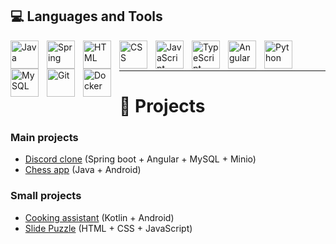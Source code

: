 ## :computer: Languages and Tools

<p align="left">
  <a href="https://www.java.com" target="_blank" rel="noreferrer"> 
    <img align="left" alt="Java" width="45px" style="padding-right:10px;" src="https://cdn.jsdelivr.net/gh/devicons/devicon/icons/java/java-original.svg"/>
  </a>
  <a href="https://spring.io/" target="_blank" rel="noreferrer"> 
    <img align="left" alt="Spring" width="45px" style="padding-right:10px;" src="https://cdn.jsdelivr.net/gh/devicons/devicon/icons/spring/spring-original.svg" />
  </a>
  
  <a href="https://www.w3.org/html/" target="_blank" rel="noreferrer"> 
    <img align="left" alt="HTML" width="45px" style="padding-right:10px;" src="https://cdn.jsdelivr.net/gh/devicons/devicon/icons/html5/html5-original.svg" />
  </a>
  <a href="https://www.w3schools.com/css/" target="_blank" rel="noreferrer"> 
    <img align="left" alt="CSS" width="45px" style="padding-right:10px;" src="https://cdn.jsdelivr.net/gh/devicons/devicon/icons/css3/css3-original.svg" />
  </a>
  <a href="https://developer.mozilla.org/en-US/docs/Web/JavaScript" target="_blank" rel="noreferrer"> 
    <img align="left" alt="JavaScript" width="45px" style="padding-right:10px;" src="https://cdn.jsdelivr.net/gh/devicons/devicon/icons/javascript/javascript-original.svg" />
  </a>
  <a href="https://www.typescriptlang.org/" target="_blank" rel="noreferrer"> 
    <img align="left" alt="TypeScript" width="45px" style="padding-right:10px;" src="https://cdn.jsdelivr.net/gh/devicons/devicon/icons/typescript/typescript-original.svg" />
  </a>
  <a href="https://angular.io" target="_blank" rel="noreferrer">
    <img align="left" alt="Angular" width="45px" style="padding-right:10px;" src="https://cdn.jsdelivr.net/gh/devicons/devicon/icons/angularjs/angularjs-original.svg" />
  </a>
  
  <a href="https://www.python.org" target="_blank" rel="noreferrer"> 
    <img align="left" alt="Python" width="45px" style="padding-right:10px;" src="https://cdn.jsdelivr.net/gh/devicons/devicon/icons/python/python-original.svg" />
  </a>
  
  <a href="https://www.mysql.com/" target="_blank" rel="noreferrer"> 
    <img align="left" alt="MySQL" width="45px" style="padding-right:10px;" src="https://cdn.jsdelivr.net/gh/devicons/devicon/icons/mysql/mysql-original.svg" />
  </a>
  <a href="https://git-scm.com/" target="_blank" rel="noreferrer"> 
    <img align="left" alt="Git" width="45px" style="padding-right:10px;" src="https://cdn.jsdelivr.net/gh/devicons/devicon/icons/git/git-original.svg" />
  </a>
  <a href="https://www.docker.com/" target="_blank" rel="noreferrer"> 
    <img align="left" alt="Docker" width="45px" style="padding-right:10px;" src="https://cdn.jsdelivr.net/gh/devicons/devicon/icons/docker/docker-original.svg" />
  </a>
</p>
<br />
<br />

---
# :memo: Projects

### Main projects

- <a href="https://github.com/Szakul1/discord-clone">Discord clone</a> (Spring boot + Angular + MySQL + Minio)
- <a href="https://github.com/Szakul1/chessApp">Chess app</a> (Java + Android)

### Small projects

- <a href="https://github.com/Szakul1/AsystentGotowania">Cooking assistant</a> (Kotlin + Android)
- <a href="https://github.com/Szakul1/SlidePuzzle">Slide Puzzle</a> (HTML + CSS + JavaScript)
